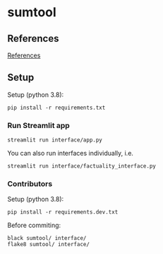 # sumtool

## References

[References](reference.md)

## Setup
Setup (python 3.8):
```
pip install -r requirements.txt
```

### Run Streamlit app
```
streamlit run interface/app.py
```

You can also run interfaces individually, i.e. 
```
streamlit run interface/factuality_interface.py
```

### Contributors

Setup (python 3.8):
```
pip install -r requirements.dev.txt
```

Before commiting:
```
black sumtool/ interface/
flake8 sumtool/ interface/
```

